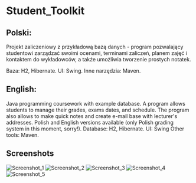# Student_Toolkit

## Polski:
Projekt zaliczeniowy z przykładową bazą danych - program pozwalający studentowi zarządzać swoimi ocenami, terminami zaliczeń, planem zajęć i kontaktem do wykładowców, a także umożliwia tworzenie prostych notatek.

Baza: H2, Hibernate.
UI: Swing.
Inne narzędzia: Maven.

## English:
Java programming coursework with example database. A program allows students to manage their grades, exams dates, and schedule. The program also allows to make quick notes and create e-mail base with lecturer's addresses. Polish and English versions available (only Polish grading system in this moment, sorry!).
Database: H2, Hibernate.
UI: Swing
Other tools: Maven.


## Screenshots
![Screenshot_1](https://user-images.githubusercontent.com/33088408/63708586-1f921500-c835-11e9-89f7-ebfbcd4efd0c.png)
![Screenshot_2](https://user-images.githubusercontent.com/33088408/63708588-202aab80-c835-11e9-9f55-14ec2929ddbc.png)
![Screenshot_3](https://user-images.githubusercontent.com/33088408/63708589-202aab80-c835-11e9-9602-b8dd276070c7.png)
![Screenshot_4](https://user-images.githubusercontent.com/33088408/63708590-20c34200-c835-11e9-9ef7-dcf439b16b81.png)
![Screenshot_5](https://user-images.githubusercontent.com/33088408/63708591-20c34200-c835-11e9-8edb-9836b4e8e0a1.png)

